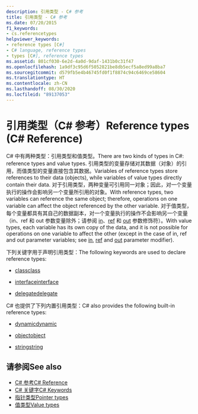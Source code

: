 ```yaml
---
description: 引用类型 - C# 参考
title: 引用类型 - C# 参考
ms.date: 07/20/2015
f1_keywords:
- cs.referencetypes
helpviewer_keywords:
- reference types [C#]
- C# language, reference types
- types [C#], reference types
ms.assetid: 801cf030-6e2d-4a0d-9daf-1431b0c31f47
ms.openlocfilehash: 1a9df3c95d6f5052821be8db5ecf5a8ed99a8ba7
ms.sourcegitcommit: d579fb5e4b46745fd0f1f8874c94c6469ce58604
ms.translationtype: HT
ms.contentlocale: zh-CN
ms.lasthandoff: 08/30/2020
ms.locfileid: "89137053"
---
```

# <a name="reference-types-c-reference"></a><span data-ttu-id="22d5d-103">引用类型（C# 参考）</span><span class="sxs-lookup"><span data-stu-id="22d5d-103">Reference types (C# Reference)</span></span>

<span data-ttu-id="22d5d-104">C# 中有两种类型：引用类型和值类型。</span><span class="sxs-lookup"><span data-stu-id="22d5d-104">There are two kinds of types in C#: reference types and value types.</span></span> <span data-ttu-id="22d5d-105">引用类型的变量存储对其数据（对象）的引用，而值类型的变量直接包含其数据。</span><span class="sxs-lookup"><span data-stu-id="22d5d-105">Variables of reference types store references to their data (objects), while variables of value types directly contain their data.</span></span> <span data-ttu-id="22d5d-106">对于引用类型，两种变量可引用同一对象；因此，对一个变量执行的操作会影响另一个变量所引用的对象。</span><span class="sxs-lookup"><span data-stu-id="22d5d-106">With reference types, two variables can reference the same object; therefore, operations on one variable can affect the object referenced by the other variable.</span></span> <span data-ttu-id="22d5d-107">对于值类型，每个变量都具有其自己的数据副本，对一个变量执行的操作不会影响另一个变量（in、ref 和 out 参数变量除外；请参阅 [in](in-parameter-modifier.md)、[ref](ref.md) 和 [out](out-parameter-modifier.md) 参数修饰符）。</span><span class="sxs-lookup"><span data-stu-id="22d5d-107">With value types, each variable has its own copy of the data, and it is not possible for operations on one variable to affect the other (except in the case of in, ref and out parameter variables; see [in](in-parameter-modifier.md), [ref](ref.md) and [out](out-parameter-modifier.md) parameter modifier).</span></span>

 <span data-ttu-id="22d5d-108">下列关键字用于声明引用类型：</span><span class="sxs-lookup"><span data-stu-id="22d5d-108">The following keywords are used to declare reference types:</span></span>

- [<span data-ttu-id="22d5d-109">class</span><span class="sxs-lookup"><span data-stu-id="22d5d-109">class</span></span>](class.md)

- [<span data-ttu-id="22d5d-110">interface</span><span class="sxs-lookup"><span data-stu-id="22d5d-110">interface</span></span>](interface.md)

- [<span data-ttu-id="22d5d-111">delegate</span><span class="sxs-lookup"><span data-stu-id="22d5d-111">delegate</span></span>](../builtin-types/reference-types.md)

 <span data-ttu-id="22d5d-112">C# 也提供了下列内置引用类型：</span><span class="sxs-lookup"><span data-stu-id="22d5d-112">C# also provides the following built-in reference types:</span></span>

- [<span data-ttu-id="22d5d-113">dynamic</span><span class="sxs-lookup"><span data-stu-id="22d5d-113">dynamic</span></span>](../builtin-types/reference-types.md)

- [<span data-ttu-id="22d5d-114">object</span><span class="sxs-lookup"><span data-stu-id="22d5d-114">object</span></span>](../builtin-types/reference-types.md)

- [<span data-ttu-id="22d5d-115">string</span><span class="sxs-lookup"><span data-stu-id="22d5d-115">string</span></span>](../builtin-types/reference-types.md)

## <a name="see-also"></a><span data-ttu-id="22d5d-116">请参阅</span><span class="sxs-lookup"><span data-stu-id="22d5d-116">See also</span></span>

- [<span data-ttu-id="22d5d-117">C# 参考</span><span class="sxs-lookup"><span data-stu-id="22d5d-117">C# Reference</span></span>](../index.md)
- [<span data-ttu-id="22d5d-118">C# 关键字</span><span class="sxs-lookup"><span data-stu-id="22d5d-118">C# Keywords</span></span>](index.md)
- [<span data-ttu-id="22d5d-119">指针类型</span><span class="sxs-lookup"><span data-stu-id="22d5d-119">Pointer types</span></span>](../../programming-guide/unsafe-code-pointers/pointer-types.md)
- [<span data-ttu-id="22d5d-120">值类型</span><span class="sxs-lookup"><span data-stu-id="22d5d-120">Value types</span></span>](../builtin-types/value-types.md)
